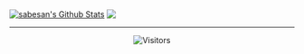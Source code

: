 <a href="https://github-readme-stats.sabesansathananthan.vercel.app/api?username=pedromauricio07&show_icons=true&hide_border=true&count_private=true&include_all_commits=true&theme=radical">
<img align="center" alt="sabesan's Github Stats" src="https://github-readme-stats.sabesansathananthan.vercel.app/api?username=pedromauricio07&show_icons=true&hide_border=true&count_private=true&include_all_commits=true&theme=radical" /></a>
<a href="https://github-readme-stats.sabesansathananthan.vercel.app/api/top-langs/?username=pedromauricio07&layout=compact&theme=radical">
  <img align="center" src="https://github-readme-stats.sabesansathananthan.vercel.app/api/top-langs/?username=pedromauricio07&layout=compact&theme=radical" />
</a>

---

<p align=center>                           
  <img align=center  src="https://visitor-badge.laobi.icu/badge?page_id=pedromauricio07.pedromauricio07" alt="Visitors">                     
</p>
